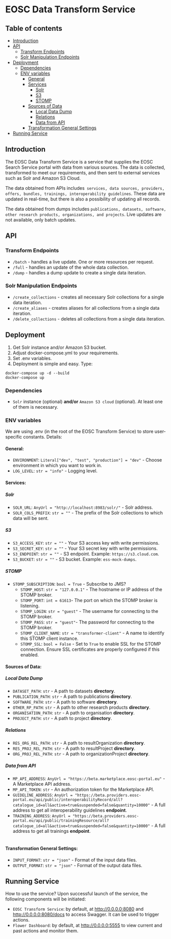 # EOSC Data Transform Service
## Table of contents
- [Introduction](#introduction) 
- [API](#api)
  - [Transform Endpoints](#transform-endpoints)
  - [Solr Manipulation Endpoints](#solr-manipulation-endpoints)
- [Deployment](#deployment)
  - [Dependencies](#dependencies) 
  - [ENV variables](#env-variables)
    - [General](#general)
    - [Services](#services)
      - [Solr](#solr)
      - [S3](#s3)
      - [STOMP](#stomp)
    - [Sources of Data](#sources-of-data)
      - [Local Data Dump](#local-data-dump)
      - [Relations](#relations)
      - [Data from API](#data-from-api)
    - [Transformation General Settings](#transformation-general-settings)
- [Running Service](#running-service)

## Introduction

The EOSC Data Transform Service is a service that supplies the EOSC Search Service portal with data from various sources. The data is collected, transformed to meet our requirements, and then sent to external services such as Solr and Amazon S3 Cloud.

The data obtained from APIs includes` services, data sources, providers, offers, bundles, trainings, interoperability guidelines`. These data are updated in real-time, but there is also a possibility of updating all records.

The data obtained from dumps includes `publications, datasets, software, other research products, organizations, and projects`. Live updates are not available, only batch updates.

## API
### Transform Endpoints
- `/batch` - handles a live update. One or more resources per request.
- `/full` - handles an update of the whole data collection.
- `/dump` - handles a dump update to create a single data iteration.

### Solr Manipulation Endpoints
- `/create_collections` - creates all necessary Solr collections for a single data iteration.
- `/create_aliases` - creates aliases for all collections from a single data iteration.
- `/delete_collections` - deletes all collections from a single data iteration. 

## Deployment
1) Get Solr instance and/or Amazon S3 bucket.
2) Adjust docker-compose.yml to your requirements.
3) Set .env variables.
4) Deployment is simple and easy. Type:
```shell
docker-compose up -d --build
docker-compose up
```
### Dependencies
- `Solr` instance (optional) **and/or** `Amazon S3 cloud` (optional). At least one of them is necessary. 

### ENV variables
We are using .env (in the root of the EOSC Transform Service) to store user-specific constants. Details:
#### General:
- `ENVIRONMENT`: `Literal["dev", "test", "production"] = "dev"` - Choose environment in which you want to work in.
- `LOG_LEVEL`: `str = "info"` - Logging level.

#### Services:
##### Solr
- `SOLR_URL`: `AnyUrl = "http://localhost:8983/solr/"` - Solr address.
- `SOLR_COLS_PREFIX`: `str = ""` - The prefix of the Solr collections to which data will be sent.

##### S3
- `S3_ACCESS_KEY`: `str = ""` - Your S3 access key with write permissions.
- `S3_SECRET_KEY`: `str = ""` - Your S3 secret key with write permissions.
- `S3_ENDPOINT`: `str = ""` - S3 endpoint. Example: `https://s3.cloud.com`.
- `S3_BUCKET`: `str = ""` - S3 bucket. Example: `ess-mock-dumps`.

##### STOMP
- `STOMP_SUBSCRIPTION`: `bool = True` - Subscribe to JMS?
  - `STOMP_HOST`: `str = "127.0.0.1"` - The hostname or IP address of the STOMP broker. 
  - `STOMP_PORT`: `int = 61613`- The port on which the STOMP broker is listening.
  - `STOMP_LOGIN`: `str = "guest"` - The username for connecting to the STOMP broker.
  - `STOMP_PASS`: `str = "guest"`- The password for connecting to the STOMP broker.
  - `STOMP_CLIENT_NAME`: `str = "transformer-client"` - A name to identify this STOMP client instance.
  - `STOMP_SSL`: `bool = False` - Set to `True` to enable SSL for the STOMP connection. Ensure SSL certificates are properly configured if this enabled.

#### Sources of Data:
##### Local Data Dump
- `DATASET_PATH`: `str` - A path to datasets **directory**.
- `PUBLICATION_PATH`: `str` - A path to publications **directory**.
- `SOFTWARE_PATH`: `str` - A path to software **directory**.
- `OTHER_RP_PATH`: `str` - A path to other research products **directory**.
- `ORGANISATION_PATH`: `str` - A path to organisation **directory**.
- `PROJECT_PATH`: `str` - A path to project **directory**.

##### Relations
- `RES_ORG_REL_PATH`: `str` - A path to resultOrganization **directory**.
- `RES_PROJ_REL_PATH`: `str` - A path to resultProject **directory**.
- `ORG_PROJ_REL_PATH`: `str` - A path to organizationProject **directory**.

##### Data from API
- `MP_API_ADDRESS`: `AnyUrl = "https://beta.marketplace.eosc-portal.eu"` - A Marketplace API address.
- `MP_API_TOKEN`: `str` - An authorization token for the Marketplace API.
- `GUIDELINE_ADDRESS`: `AnyUrl = "https://beta.providers.eosc-portal.eu/api/public/interoperabilityRecord/all?catalogue_id=all&active=true&suspended=false&quantity=10000"` - A full address to get all interoperability guidelines **endpoint**.
- `TRAINING_ADDRESS`: `AnyUrl = "https://beta.providers.eosc-portal.eu/api/public/trainingResource/all?catalogue_id=all&active=true&suspended=false&quantity=10000"` - A full address to get all trainings **endpoint**.
<br></br>

#### Transformation General Settings:
- `INPUT_FORMAT`: `str = "json"` - Format of the input data files.
- `OUTPUT_FORMAT`: `str = "json"` - Format of the output data files.

## Running Service
How to use the service? Upon successful launch of the service, the following components will be initiated:
- `EOSC Transform Service`: by default, at http://0.0.0.0:8080 and http://0.0.0.0:8080/docs to access Swagger. It can be used to trigger actions.
- `Flower Dashboard`: by default, at http://0.0.0.0:5555 to view current and past actions and monitor them.